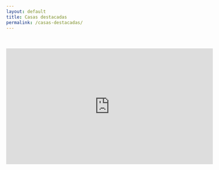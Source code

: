 ```yaml
---
layout: default
title: Casas destacadas
permalink: /casas-destacadas/
---
```



<br>
<br>
<iframe width="560" height="315" src="https://www.youtube.com/embed/O5HvJapT5xk" frameborder="0" allow="accelerometer; autoplay; encrypted-media; gyroscope; picture-in-picture" allowfullscreen></iframe>

